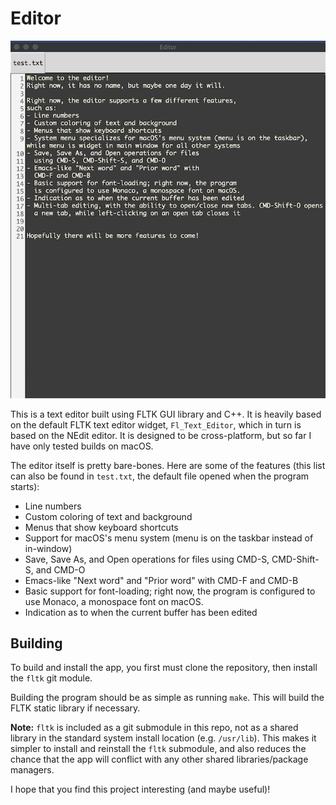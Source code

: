 # Editor

![Screenshot](screenshot.png)

This is a text editor built using FLTK GUI library and C++. It is heavily based on the default
FLTK text editor widget, `Fl_Text_Editor`, which in turn is based on the NEdit
editor. It is designed to be cross-platform, but so far I have only tested builds
on macOS.

The editor itself is pretty bare-bones. Here are some of the features (this list
can also be found in `test.txt`, the default file opened when the program starts):

- Line numbers
- Custom coloring of text and background
- Menus that show keyboard shortcuts
- Support for macOS's menu system (menu is on the taskbar instead of in-window)
- Save, Save As, and Open operations for files
  using CMD-S, CMD-Shift-S, and CMD-O
- Emacs-like "Next word" and "Prior word" with
  CMD-F and CMD-B
- Basic support for font-loading; right now, the program
  is configured to use Monaco, a monospace font on macOS.
- Indication as to when the current buffer has been edited

## Building

To build and install the app, you first must clone the repository, then
install the `fltk` git module.

Building the program should be as simple as running `make`. This will build the FLTK static library if necessary.

**Note:** `fltk` is included as a git submodule in this repo, not as a shared library in the standard system install location (e.g. `/usr/lib`). This makes it
simpler to install and reinstall the `fltk` submodule, and also reduces the chance
that the app will conflict with any other shared libraries/package managers.

I hope that you find this project interesting (and maybe useful)!